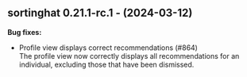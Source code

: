 ## sortinghat 0.21.1-rc.1 - (2024-03-12)

**Bug fixes:**

 * Profile view displays correct recommendations (#864)\
   The profile view now correctly displays all recommendations for an
   individual, excluding those that have been dismissed.

